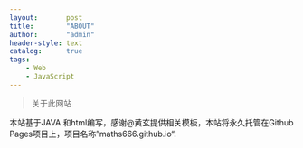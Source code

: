 ```yaml
---
layout:       post
title:        "ABOUT"
author:       "admin"
header-style: text
catalog:      true
tags:
    - Web
    - JavaScript
---
```


> 关于此网站

本站基于JAVA 和html编写，感谢@黄玄提供相关模板，本站将永久托管在Github Pages项目上，项目名称”maths666.github.io“.
